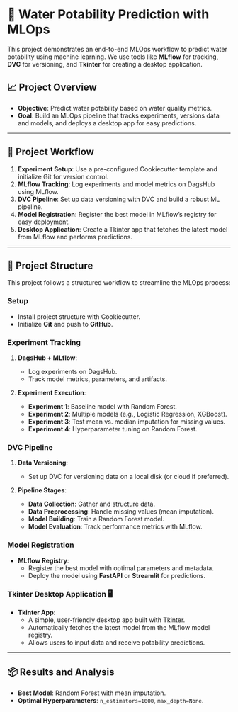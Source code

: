
# 🌊 Water Potability Prediction with MLOps

This project demonstrates an end-to-end MLOps workflow to predict water potability using machine learning. We use tools like **MLflow** for tracking, **DVC** for versioning, and **Tkinter** for creating a desktop application.

## 📈 Project Overview
- **Objective**: Predict water potability based on water quality metrics.
- **Goal**: Build an MLOps pipeline that tracks experiments, versions data and models, and deploys a desktop app for easy predictions.

---

## 🔄 Project Workflow

1. **Experiment Setup**: Use a pre-configured Cookiecutter template and initialize Git for version control.
2. **MLflow Tracking**: Log experiments and model metrics on DagsHub using MLflow.
3. **DVC Pipeline**: Set up data versioning with DVC and build a robust ML pipeline.
4. **Model Registration**: Register the best model in MLflow’s registry for easy deployment.
5. **Desktop Application**: Create a Tkinter app that fetches the latest model from MLflow and performs predictions.

---

## 📂 Project Structure
This project follows a structured workflow to streamline the MLOps process:

### Setup
- Install project structure with Cookiecutter.
- Initialize **Git** and push to **GitHub**.

### Experiment Tracking
1. **DagsHub + MLflow**:
   - Log experiments on DagsHub.
   - Track model metrics, parameters, and artifacts.
   
2. **Experiment Execution**:
   - **Experiment 1**: Baseline model with Random Forest.
   - **Experiment 2**: Multiple models (e.g., Logistic Regression, XGBoost).
   - **Experiment 3**: Test mean vs. median imputation for missing values.
   - **Experiment 4**: Hyperparameter tuning on Random Forest.

### DVC Pipeline
1. **Data Versioning**:
   - Set up DVC for versioning data on a local disk (or cloud if preferred).
   
2. **Pipeline Stages**:
   - **Data Collection**: Gather and structure data.
   - **Data Preprocessing**: Handle missing values (mean imputation).
   - **Model Building**: Train a Random Forest model.
   - **Model Evaluation**: Track performance metrics with MLflow.

### Model Registration
- **MLflow Registry**:
  - Register the best model with optimal parameters and metadata.
  - Deploy the model using **FastAPI** or **Streamlit** for predictions.

### Tkinter Desktop Application 🖥️
- **Tkinter App**:
   - A simple, user-friendly desktop app built with Tkinter.
   - Automatically fetches the latest model from the MLflow model registry.
   - Allows users to input data and receive potability predictions.

---

## 📦 Results and Analysis
- **Best Model**: Random Forest with mean imputation.
- **Optimal Hyperparameters**: `n_estimators=1000`, `max_depth=None`.

